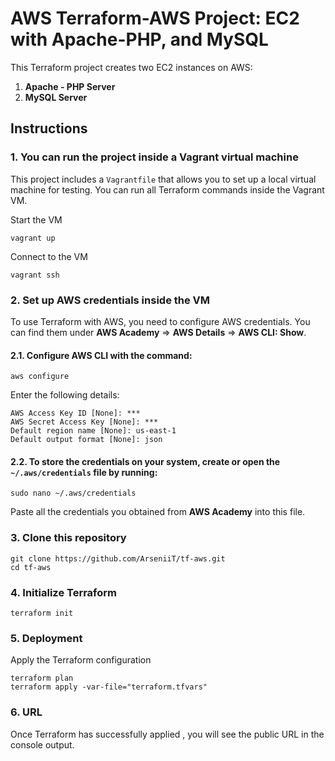 # AWS Terraform-AWS Project: EC2 with Apache-PHP, and MySQL

This Terraform project creates two EC2 instances on AWS:
1. **Apache - PHP Server**
2. **MySQL Server**




## Instructions

### 1. You can run the project inside a Vagrant virtual machine
This project includes a `Vagrantfile` that allows you to set up a local virtual machine for testing.
You can run all Terraform commands inside the Vagrant VM.

Start the VM
```
vagrant up
```
Connect to the VM
```
vagrant ssh
```


### 2. Set up AWS credentials inside the VM
To use Terraform with AWS, you need to configure AWS credentials.
You can find them under **AWS Academy** => **AWS Details** => **AWS CLI: Show**.

 #### 2.1. Configure AWS CLI with the command:

```
aws configure
```

Enter the following details:
```
AWS Access Key ID [None]: ***
AWS Secret Access Key [None]: ***
Default region name [None]: us-east-1
Default output format [None]: json
```
#### 2.2. To store the credentials on your system, create or open the `~/.aws/credentials` file by running:
```
sudo nano ~/.aws/credentials
```
Paste all the credentials you obtained from **AWS Academy** into this file.



### 3. Clone this repository
```
git clone https://github.com/ArseniiT/tf-aws.git
cd tf-aws
```


### 4. Initialize Terraform
```
terraform init
```

### 5.  Deployment
Apply the Terraform configuration
```
terraform plan
terraform apply -var-file="terraform.tfvars"
```

### 6.  URL

Once Terraform has successfully applied , you will see the public URL in the console output.
